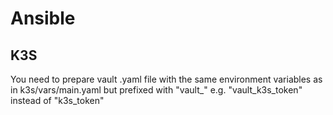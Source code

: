 # Ansible
## K3S
You need to prepare vault .yaml file with the same environment variables as in k3s/vars/main.yaml but prefixed with "vault_" e.g. "vault_k3s_token" instead of "k3s_token"